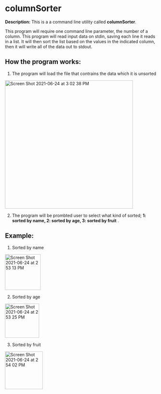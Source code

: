 # columnSorter

**Description:** This is a a command line utility called **columnSorter**.

This program will require one command line parameter, the number of a column. 
This program will read input data on ​stdin​, saving each line it reads in a list. 
It will then sort the list based on the values in the indicated column, then it will write all of the data out to ​stdout​.

## How the program works:
1) The program will load the file that contrains the data which it is unsorted 
<img width="424" alt="Screen Shot 2021-06-24 at 3 02 38 PM" src="https://user-images.githubusercontent.com/62785773/123338179-38d17e80-d4fd-11eb-85c7-d33d578430e7.png">
           
2) The program will be prombted user to select what kind of sorted; **1: sorted by name, 2: sorted by age, 3: sorted by fruit** . 

## Example: 
1) Sorted by name 
<img width="118" alt="Screen Shot 2021-06-24 at 2 53 13 PM" src="https://user-images.githubusercontent.com/62785773/123337334-e80d5600-d4fb-11eb-81d6-3a5ec502a006.png">


2) Sorted by age
<img width="113" alt="Screen Shot 2021-06-24 at 2 53 25 PM" src="https://user-images.githubusercontent.com/62785773/123337361-ef346400-d4fb-11eb-9277-73354992d7a5.png">

3) Sorted by fruit 
<img width="125" alt="Screen Shot 2021-06-24 at 2 54 02 PM" src="https://user-images.githubusercontent.com/62785773/123337414-070be800-d4fc-11eb-8959-26e0212d0205.png">
